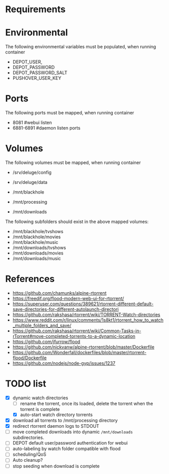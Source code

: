 # Requirements


# Environmental
The following environmental variables must be populated, when running container

- DEPOT_USER,
- DEPOT_PASSWORD
- DEPOT_PASSWORD_SALT
- PUSHOVER_USER_KEY

# Ports
The following ports must be mapped, when running container

 - 8081 #webui listen
 - 6881-6891 #daemon listen ports

# Volumes
The following volumes must be mapped, when running container

- /srv/deluge/config
- /srv/deluge/data

- /mnt/blackhole
- /mnt/processing
- /mnt/downloads

The following subfolders should exist in the above mapped volumes:

- /mnt/blackhole/tvshows
- /mnt/blackhole/movies
- /mnt/blackhole/music
- /mnt/downloads/tvshows
- /mnt/downloads/movies
- /mnt/downloads/music

# References
- https://github.com/chamunks/alpine-rtorrent
- https://freedif.org/flood-modern-web-ui-for-rtorrent/
- https://superuser.com/questions/389621/rtorrent-different-default-save-directories-for-different-autolaunch-directori
- https://github.com/rakshasa/rtorrent/wiki/TORRENT-Watch-directories
- https://www.reddit.com/r/linux/comments/1s8kt1/rtorrent_how_to_watch_multiple_folders_and_save/
- https://github.com/rakshasa/rtorrent/wiki/Common-Tasks-in-rTorrent#move-completed-torrents-to-a-dynamic-location
- https://github.com/jfurrow/flood
- https://github.com/nickvanw/alpine-rtorrent/blob/master/Dockerfile
- https://github.com/Wonderfall/dockerfiles/blob/master/rtorrent-flood/Dockerfile
- https://github.com/nodejs/node-gyp/issues/1237


# TODO list

- [x] dynamic watch directories
	- [ ] rename the torrent, once its loaded, delete the torrent when the torrent is complete
	- [x] auto-start watch directory torrents
- [x] download all torrents to /mnt/processing directory
- [x] redirect rtorrent daemon logs to STDOUT
- [ ] move completed downloads into dynamic `/mnt/downloads` subdirectories.
- [ ] DEPOT default user/password authentication for webui
- [ ] auto-labeling by watch folder compatible with flood
- [ ] scheduling/QoS
- [ ] Auto cleanup?
- [ ] stop seeding when download is complete